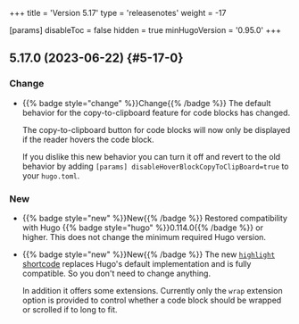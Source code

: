 +++
title = 'Version 5.17'
type = 'releasenotes'
weight = -17

[params]
  disableToc = false
  hidden = true
  minHugoVersion = '0.95.0'
+++

## 5.17.0 (2023-06-22) {#5-17-0}

### Change

- {{% badge style="change" %}}Change{{% /badge %}} The default behavior for the copy-to-clipboard feature for code blocks has changed.

  The copy-to-clipboard button for code blocks will now only be displayed if the reader hovers the code block.

  If you dislike this new behavior you can turn it off and revert to the old behavior by adding `[params] disableHoverBlockCopyToClipBoard=true` to your `hugo.toml`.

### New

- {{% badge style="new" %}}New{{% /badge %}} Restored compatibility with Hugo {{% badge style="hugo" %}}0.114.0{{% /badge %}} or higher. This does not change the minimum required Hugo version.

- {{% badge style="new" %}}New{{% /badge %}} The new [`highlight` shortcode](shortcodes/highlight) replaces Hugo's default implementation and is fully compatible. So you don't need to change anything.

  In addition it offers some extensions. Currently only the `wrap` extension option is provided to control whether a code block should be wrapped or scrolled if to long to fit.
